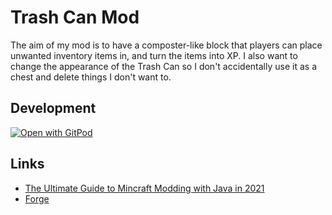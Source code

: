 # Trash Can Mod

The aim of my mod is to have a composter-like block that players can place unwanted inventory items in, and turn the items into XP.
I also want to change the appearance of the Trash Can so I don't accidentally use it as a chest and delete things I don't want to.

## Development

[![Open with GitPod](https://gitpod.io/button/open-in-gitpod.svg)](https://gitpod.io/from-referrer/)





## Links

* [The Ultimate Guide to Mincraft Modding with Java in 2021](https://codakid.com/guide-to-minecraft-modding-with-java/)
* [Forge](https://files.minecraftforge.net/maven/net/minecraftforge/forge/index_1.12.2.html)